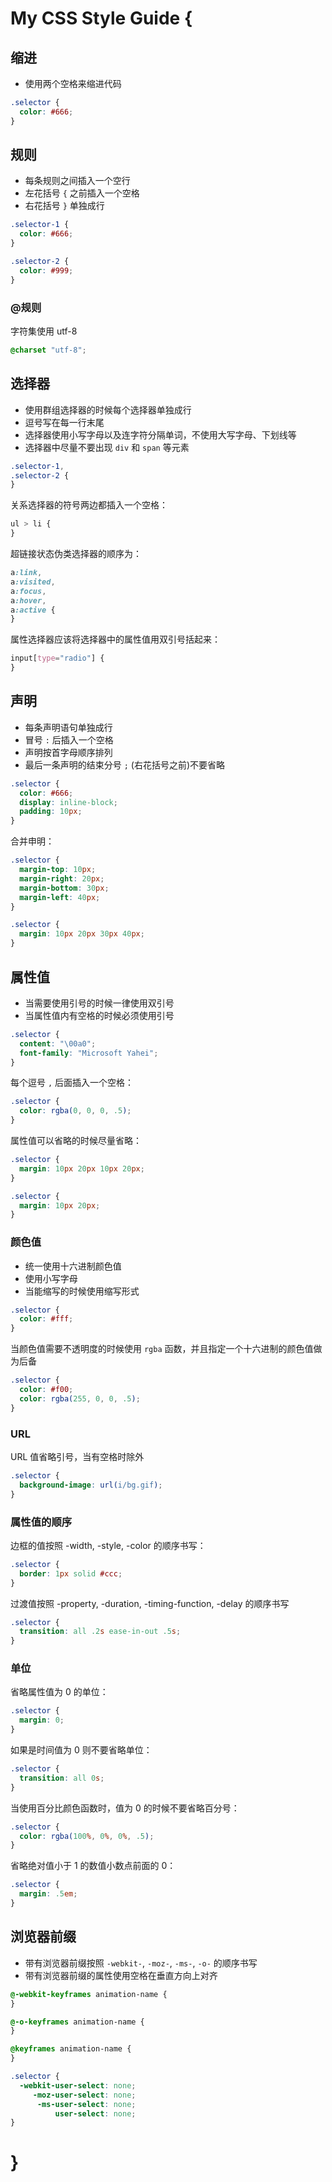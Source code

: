 # My CSS Style Guide {

## 缩进

* 使用两个空格来缩进代码

``` css
.selector {
  color: #666;
}
```

## 规则

* 每条规则之间插入一个空行
* 左花括号 `{` 之前插入一个空格
* 右花括号 `}` 单独成行

``` css
.selector-1 {
  color: #666;
}

.selector-2 {
  color: #999;
}
```

### @规则

字符集使用 utf-8

``` css
@charset "utf-8";
```

## 选择器

* 使用群组选择器的时候每个选择器单独成行
* 逗号写在每一行末尾
* 选择器使用小写字母以及连字符分隔单词，不使用大写字母、下划线等
* 选择器中尽量不要出现 `div` 和 `span` 等元素

``` css
.selector-1,
.selector-2 {
}
```

关系选择器的符号两边都插入一个空格：

``` css
ul > li {
}
```

超链接状态伪类选择器的顺序为：

``` css
a:link,
a:visited,
a:focus,
a:hover,
a:active {
}
```

属性选择器应该将选择器中的属性值用双引号括起来：

``` css
input[type="radio"] {
}
```

## 声明

* 每条声明语句单独成行
* 冒号 `:` 后插入一个空格
* 声明按首字母顺序排列
* 最后一条声明的结束分号 `;` (右花括号之前)不要省略

``` css
.selector {
  color: #666;
  display: inline-block;
  padding: 10px;
}
```

合并申明：

``` css
.selector {
  margin-top: 10px;
  margin-right: 20px;
  margin-bottom: 30px;
  margin-left: 40px;
}

.selector {
  margin: 10px 20px 30px 40px;
}
```

## 属性值

* 当需要使用引号的时候一律使用双引号
* 当属性值内有空格的时候必须使用引号

``` css
.selector {
  content: "\00a0";
  font-family: "Microsoft Yahei";
}
```

每个逗号 `,` 后面插入一个空格：

``` css
.selector {
  color: rgba(0, 0, 0, .5);
}
```

属性值可以省略的时候尽量省略：

``` css
.selector {
  margin: 10px 20px 10px 20px;
}

.selector {
  margin: 10px 20px;
}
```

### 颜色值

* 统一使用十六进制颜色值
* 使用小写字母
* 当能缩写的时候使用缩写形式

``` css
.selector {
  color: #fff;
}
```

当颜色值需要不透明度的时候使用 `rgba` 函数，并且指定一个十六进制的颜色值做为后备

``` css
.selector {
  color: #f00;
  color: rgba(255, 0, 0, .5);
}
```

### URL

URL 值省略引号，当有空格时除外

``` css
.selector {
  background-image: url(i/bg.gif);
}
```

### 属性值的顺序

边框的值按照 -width, -style, -color 的顺序书写：

``` css
.selector {
  border: 1px solid #ccc;
}
```

过渡值按照 -property, -duration, -timing-function, -delay 的顺序书写

``` css
.selector {
  transition: all .2s ease-in-out .5s;
}
```

### 单位

省略属性值为 0 的单位：

``` css
.selector {
  margin: 0;
}
```

如果是时间值为 0 则不要省略单位：

``` css
.selector {
  transition: all 0s;
}
```

当使用百分比颜色函数时，值为 0 的时候不要省略百分号：

``` css
.selector {
  color: rgba(100%, 0%, 0%, .5);
}
```

省略绝对值小于 1 的数值小数点前面的 0：

``` css
.selector {
  margin: .5em;
}
```

## 浏览器前缀

* 带有浏览器前缀按照 `-webkit-`, `-moz-`, `-ms-`, `-o-` 的顺序书写
* 带有浏览器前缀的属性使用空格在垂直方向上对齐

``` css
@-webkit-keyframes animation-name {
}

@-o-keyframes animation-name {
}

@keyframes animation-name {
}

.selector {
  -webkit-user-select: none;
     -moz-user-select: none;
      -ms-user-select: none;
          user-select: none;
}
```

# }
